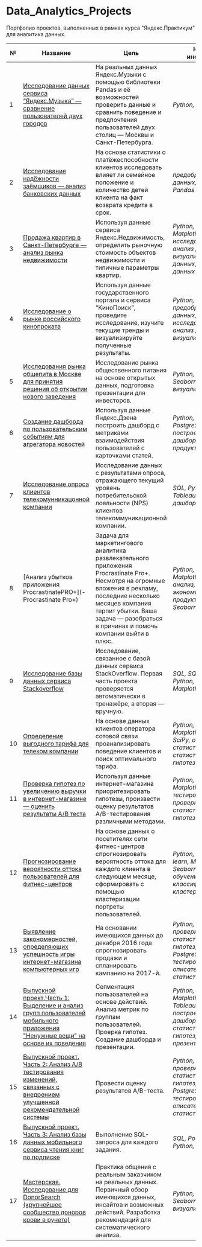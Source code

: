 # Data_Analytics_Projects
Портфолио проектов, выполненных в рамках курса "Яндекс.Практикум" для аналитика данных.


№ | Название | Цель | Навыки и инструменты
--|----------|----------|------------
1| [Исследование данных сервиса “Яндекс.Музыка” — сравнение пользователей двух городов](1-yandex_music) | На реальных данных Яндекс.Музыки c помощью библиотеки Pandas и её возможностей проверить данные и сравнить поведение и предпочтения пользователей двух столиц — Москвы и Санкт-Петербурга. | *Python, Pandas* |
2| [Исследование надёжности заёмщиков — анализ банковских данных](2-bank_borrower) | На основе статистики о платёжеспособности клиентов исследовать влияет ли семейное положение и количество детей клиента на факт возврата кредита в срок. | *предобработка данных, Python, Pandas* |
3| [Продажа квартир в Санкт-Петербурге — анализ рынка недвижимости](3-sale_flat_spb) | Используя данные сервиса Яндекс.Недвижимость, определить рыночную стоимость объектов недвижимости и типичные параметры квартир. | *Python, Pandas, Matplotlib, исследовательский анализ данных, визуализация данных,предобработка данных* |
4| [Исследование о рынке российского кинопроката](4-ros_film) | Используя данные государственного портала и сервиса “КиноПоиск”, проведите исследование, изучите текущие тренды и визуализируйте полученные результаты. | *Python, Pandas, предобработка данных, исследовательский анализ данных, визуализация данных* |
5| [Исследования рынка общепита в Москве для принятия решения об открытии нового заведения](5-mos_cafe) | Исследование рынка общественного питания на основе открытых данных, подготовка презентации для инвесторов. | *Python, Pandas, Seaborn, Plotly, визуализация данных* |
6| [Создание дашборда по пользовательским событиям для агрегатора новостей](6-yandex_dzen) | Используя данные Яндекс.Дзена построить дашборд с метриками взаимодействия пользователей с карточками статей. | *Python, SQL, PostgreSQL, Tableau, построение дашбордов, продуктовые метрики* |
7| [Исследование опроса клиентов телекомунникацонной компании](7-telecom) | Исследование данных с результатами опроса, отражающего текущий уровень потребительской лояльности (NPS) клиентов телекоммуникационной компании. | *SQL, Python, Pandas, Tableau, построение дашбордов* |
8| [Анализ убытков приложения ProcrastinatePRO+](-Procrastinate Pro+) | Задача для маркетингового аналитика развлекательного приложения Procrastinate Pro+. Несмотря на огромные вложения в рекламу, последние несколько месяцев компания терпит убытки. Ваша задача — разобраться в причинах и помочь компании выйти в плюс. | *Python, Pandas, Matplotlib, когортный анализ, юнит-экономика, продуктовые метрики, Seaborn* |
9| [Исследование базы данных сервиса Stackoverflow](9-SQL_Stackoverflow) | Исследование, связанное с базой данных сервиса StackOverflow. Первая часть проекта проверяется автоматически в тренажёре, а вторая — вручную. | *SQL, SQLAlchemy, Python, Pandas, Matplotlib, Seaborn* |
10| [Определение выгодного тарифа для телеком компании]() | На основе данных клиентов оператора сотовой связи проанализировать поведение клиентов и поиск оптимального тарифа. | *Python, Pandas, Matplotlib, NymPy, SciPy, описательная статистика, проверка статистических гипотез* |
11| [Проверка гипотез по увеличению выручки в интернет-магазине — оценить результаты A/B теста]() | Используя данные интернет-магазина приоритезировать гипотезы, произвести оценку результатов A/B-тестирования различными методами.| *Python, Pandas, Matplotlib, SciPy, A/B-тестирование, проверка статистических гипотез* |
12| [Прогнозирование вероятности оттока пользователей для фитнес-центров]() | На основе данных о посетителях сети фитнес-центров спрогнозировать вероятность оттока для каждого клиента в следующем месяце, сформировать с помощью кластеризации портреты пользователей. | *Python, Pandas, Scikit-learn, Matplotlib, Seaborn, машинное обучение, классификация, кластеризация* |
13| [Выявление закономерностей, определяющих успешность игры интернет-магазина компьютерных игр]() | На основании имеющихся данных до декабря 2016 года спрогнозировать продажи и спланировать кампанию на 2017-й. | *Python, Pandas, проверка статистических гипотез, SQL, PostgreSQL, A/B-тестирование, описательная статистика* | 
14| [Выпускной проект.Часть 1: Выделение и анализ групп пользователей мобильного приложения "Ненужные вещи" на основе их поведения]() | Сегментация пользователей на основе действий. Анализ метрик по группам пользователей. Проерка гипотез. Создание дашборда и презентации. | *Python, Pandas, Matplotlib, SciPy, Tableau, PowerPoint, построение дашбордов, проверка статистических гипотез, создание презентаций*
15| [Выпускной проект. Часть 2: Анализ A/B тестирования изменений, связанных с внедрением улучшенной рекомендательной системы]() | Провести оценку результатов A/B-теста. | *Python, Pandas, проверка статистических гипотез, SQL, PostgreSQL, A/B-тестирование, описательная статистика* |
16| [Выпускной проект. Часть 3: Анализ базы данных мобильного сервиса чтения книг по подписке]() | Выполнение SQL-запроса для каждого задания. | *SQL, PostgreSQ, Python, Pandas,* |
17| [Мастерская. Исследование для DonorSearch (крупнейшее сообщество доноров крови в рунете)]() | Практика общения с реальным заказчиком на реальных данных. Первичный обзор имеющихся данных, инсайтов и возможных действий. Разработка рекомендаций для систематического анализа. | *Python, Pandas, Seaborn, Plotly, визуализация данных*  



